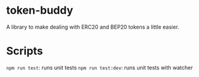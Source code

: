 # token-buddy
A library to make dealing with ERC20 and BEP20 tokens a little easier.

# Scripts

`npm run test`: runs unit tests
`npm run test:dev`: runs unit tests with watcher